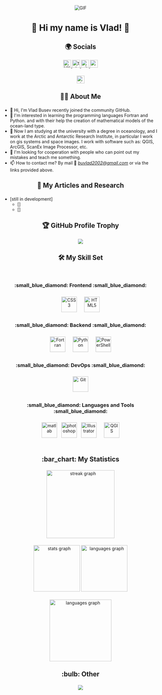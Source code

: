 ###

<p align="center">
  <img src="https://media1.tenor.com/m/fPyjjTmBObcAAAAC/sea-turtle.gif" alt="GIF" >
</p>

###

<h1 align="center">🐋 Hi my name is Vlad! 🐋</h1>

###

<h2 align="center">🌍 Socials</h2>

###

<div align="center">
  <a href="https://vk.com/id427303100" target="_blank">
    <img src="https://img.shields.io/static/v1?message=vkontakte&logo=vkontakte&label=&color=0000FF&logoColor=white&labelColor=&style=for-the-badge" height="25" alt="VKontakte logo" >
  </a> 
  <a href="https://t.me/pankmomon" target="_blank">
    <img src="https://img.shields.io/static/v1?message=Telegram&logo=telegram&label=&color=2CA5E0&logoColor=white&labelColor=&style=for-the-badge" height="25" alt="telegram logo" >
  </a>
  <a href="https://github.com/VladBus" target="_blank">
    <img src=https://img.shields.io/badge/github-%2324292e.svg?&style=for-the-badge logo=github&logoColor=white alt=github&style="margin-bottom: 5px;" height="25" alt="GitHub logo" >
  </a>
  <a>
    <img src="https://www.codewars.com/users/VladBus/badges/micro" height="25" alt="codewars logo" >
  </a>
</div>

###

<div align="center">
  <img src="https://visitor-badge.laobi.icu/badge?page_id=VladBus.VladBus&" height="25" alt="visitors logo" >
</div>

###

<h2 align="center">👩‍💻 About Me</h2>

###

- 👋 Hi, I'm Vlad Busev recently joined the community GitHub.
- 👀 I'm interested in learning the programming languages ​​Fortran and Python. and with their help the creation of mathematical models of the ocean-land type.
- 🌱 Now I am studying at the university with a degree in oceanology, and I work at the Arctic and Antarctic Research Institute, in particular I work on gis systems and space images. I work with software such as: QGIS, ArcGIS, ScanEx Image Processor, etc.
- 💞️ I'm looking for cooperation with people who can point out my mistakes and teach me something.
- 📫 How to contact me? By mail :e-mail: *buvlad2002@gmail.com* or via the links provided above.

###

<h2 align="center">📕 My Articles and Research</h2>

###

+ [still in development]
  + []
  + []

###

<h2 align="center">🏆 GitHub Profile Trophy</h2>

###

<p align="center">
  <img align src="https://github-profile-trophy.vercel.app/?username=VladBus&theme=flat&column=-1" >
</p>

###

<h2 align="center">🛠 My Skill Set</h2>

####

<br/> 

<h3 align="center">:small_blue_diamond: Frontend :small_blue_diamond:</h3>
<div align="center">
  <a href="https://www.w3schools.com/css/" target="_blank"><img style="margin: 10px" src="https://profilinator.rishav.dev/skills-assets/css3-original-wordmark.svg" alt="CSS3" height="50" ></a>
  <a href="https://en.wikipedia.org/wiki/HTML5" target="_blank"><img style="margin: 10px" src="https://profilinator.rishav.dev/skills-assets/html5-original-wordmark.svg" alt="HTML5" height="50" ></a>    
</div>

<h3 align="center">:small_blue_diamond: Backend :small_blue_diamond:</h3>
<div align="center">
  <a href="https://github.com/" target="_blank"><img style="margin: 10px" src="https://skillicons.dev/icons?i=fortran" alt="Fortran" height="50" ></a>  
  <a href="https://www.python.org/" target="_blank"><img style="margin: 10px" src="https://profilinator.rishav.dev/skills-assets/python-original.svg" alt="Python" height="50" ></a>  
  <a href="https://docs.microsoft.com/en-us/powershell/" target="_blank"><img style="margin: 10px" src="https://profilinator.rishav.dev/skills-assets/powershell.png" alt="PowerShell" height="50" ></a>  
</div>

<h3 align="center">:small_blue_diamond: DevOps :small_blue_diamond:</h3>
<div align="center">  
  <a href="https://github.com/" target="_blank"><img style="margin: 10px" src="https://profilinator.rishav.dev/skills-assets/git-scm-icon.svg" alt="Git" height="50" ></a>  
</div> 

<h3 align="center">:small_blue_diamond: Languages and Tools :small_blue_diamond:</h3>
<div align="center">
  <a href="https://www.mathworks.com/" target="_blank" rel="noreferrer"><img style="margin: 10px" src="https://upload.wikimedia.org/wikipedia/commons/2/21/Matlab_Logo.png" alt="matlab" height="50" ></a>
  <a href="https://www.photoshop.com/en" target="_blank" rel="noreferrer"><img style="marging: 10px" src="https://skillicons.dev/icons?i=ps" alt="photoshop" height="50" /></a>
  <a href="https://www.adobe.com/in/products/illustrator.html" target="_blank"><img style="margin: 10px" src="https://profilinator.rishav.dev/skills-assets/adobe_illustrator-icon.svg" alt="Illustrator" height="50" ></a>
  <a href="https://qgis.org/" target="_blank" rel="noreferrer"><img style="margin: 10px" src="https://encrypted-tbn0.gstatic.com/images?q=tbn:ANd9GcQyUiEVcZZ2VGAUVB5hC7UXEnI3UABNDkF4YA&s" alt="QGIS" height="50" ></a>
</div>

<br/>  

###

<h2 align="center">:bar_chart: My Statistics</h2>

###

<div align="center">
  <img src="https://streak-stats.demolab.com?user=VladBus&locale=en&mode=daily&theme=dark&hide_border=false&border_radius=5&order=3" height="220" alt="streak graph" >
</div>

###

<div align="center">
  <img src="https://github-readme-stats.vercel.app/api?username=VladBus&hide_title=false&hide_rank=false&show_icons=true&include_all_commits=true&count_private=true&disable_animations=false&theme=dracula&locale=en&hide_border=false&order=1" height="150" alt="stats graph" >
  <img src="https://github-readme-stats.vercel.app/api/top-langs?username=VladBus&locale=en&hide_title=false&layout=compact&card_width=320&langs_count=5&theme=dracula&hide_border=false&order=2" height="150" alt="languages graph" >
</div>

###

<div align="center">
  <img src="http://github-profile-summary-cards.vercel.app/api/cards/profile-details?username=VladBus&theme=solarized"  height="200" alt="languages graph" >
</div>

###

<h2 align="center">:bulb: Other</h2>

###

<div align="center">
  <img src="https://github.r2v.ch/codewars?user=VladBus&top_languages=true" >
</div>

###
